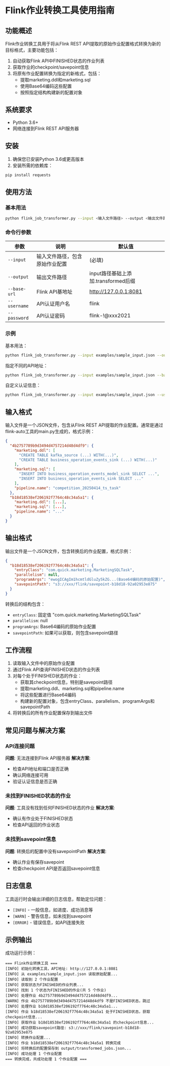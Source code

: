 # Flink作业转换工具使用指南

## 功能概述

Flink作业转换工具用于将从Flink REST API提取的原始作业配置格式转换为新的目标格式，主要功能包括：

1. 自动获取Flink API中FINISHED状态的作业列表
2. 获取作业的checkpoint/savepoint信息
3. 将原有作业配置转换为指定的新格式，包括：
   - 提取marketing.ddl和marketing.sql
   - 使用Base64编码这些配置
   - 按照指定结构构建新的配置对象

## 系统要求

- Python 3.6+
- 网络连接到Flink REST API服务器

## 安装

1. 确保您已安装Python 3.6或更高版本
2. 安装所需的依赖库：
```bash
pip install requests
```

## 使用方法

### 基本用法

```bash
python flink_job_transformer.py --input <输入文件路径> --output <输出文件路径> --base-url <Flink API地址>
```

### 命令行参数

| 参数 | 说明 | 默认值 |
|------|------|--------|
| `--input` | 输入文件路径，包含原始作业配置 | (必填) |
| `--output` | 输出文件路径 | input路径基础上添加.transformed后缀 |
| `--base-url` | Flink API基地址 | http://127.0.0.1:8081 |
| `--username` | API认证用户名 | flink |
| `--password` | API认证密码 | flink-!@xxx2021 |

### 示例

基本用法：
```bash
python flink_job_transformer.py --input examples/sample_input.json --output output/transformed_jobs.json
```

指定不同的API地址：
```bash
python flink_job_transformer.py --input examples/sample_input.json --base-url http://flink-api.example.com:8081
```

自定义认证信息：
```bash
python flink_job_transformer.py --input examples/sample_input.json --username admin --password secret123
```

## 输入格式

输入文件是一个JSON文件，包含从Flink REST API提取的作业配置。通常是通过flink-auto工具的main.py生成的，格式示例：

```json
{
  "4b2757789b9d3494d4757214d48d4df9": {
    "marketing.ddl": [
      "CREATE TABLE kafka_source (...) WITH(...)",
      "CREATE TABLE business_operation_events_sink (...) WITH(...)"
    ],
    "marketing.sql": [
      "INSERT INTO business_operation_events_model_sink SELECT ...",
      "INSERT INTO business_operation_events_sink SELECT ..."
    ],
    "pipeline.name": "competition_20250414_ts_task"
  },
  "b18d18538ef206192f7764c48c34a5a1": {
    "marketing.ddl": [...],
    "marketing.sql": [...],
    "pipeline.name": "..."
  }
}
```

## 输出格式

输出文件是一个JSON文件，包含转换后的作业配置，格式示例：

```json
{
  "b18d18538ef206192f7764c48c34a5a1": {
    "entryClass": "com.quick.marketing.MarketingSQLTask",
    "parallelism": null,
    "programArgs": "ewogICAgIm1hcmtldGluZy5kZG...(Base64编码的原始配置)",
    "savepointPath": "s3://xxx/flink/savepoint-b18d18-92a02953e875"
  }
}
```

转换后的结构包含：
- `entryClass`: 固定值 "com.quick.marketing.MarketingSQLTask"
- `parallelism`: null
- `programArgs`: Base64编码的原始作业配置
- `savepointPath`: 如果可以获取，则包含savepoint路径

## 工作流程

1. 读取输入文件中的原始作业配置
2. 通过Flink API查询FINISHED状态的作业列表
3. 对每个处于FINISHED状态的作业：
   - 获取其checkpoint信息，特别是savepoint路径
   - 提取marketing.ddl、marketing.sql和pipeline.name
   - 将这些配置进行Base64编码
   - 构建新的配置对象，包含entryClass、parallelism、programArgs和savepointPath
4. 将转换后的所有作业配置保存到输出文件

## 常见问题与解决方案

### API连接问题

**问题**: 无法连接到Flink API服务器
**解决方案**: 
- 检查API地址和端口是否正确
- 确认网络连接可用
- 验证认证信息是否正确

### 未找到FINISHED状态的作业

**问题**: 工具没有找到任何FINISHED状态的作业
**解决方案**:
- 确认有作业处于FINISHED状态
- 检查API返回的作业状态

### 未找到savepoint信息

**问题**: 转换后的配置中没有savepointPath
**解决方案**:
- 确认作业有保存savepoint
- 检查checkpoint API是否返回savepoint信息

## 日志信息

工具运行时会输出详细的日志信息，帮助定位问题：

- `[INFO]` - 一般信息，如进度、成功消息等
- `[WARN]` - 警告信息，如未找到savepoint
- `[ERROR]` - 错误信息，如API连接失败

## 示例输出

成功运行示例：
```
=== Flink作业转换工具 ===
[INFO] 初始化转换工具，API地址: http://127.0.0.1:8081
[INFO] 从 examples/sample_input.json 读取原始配置...
[INFO] 读取到 2 个作业配置
[INFO] 获取状态为FINISHED的作业列表...
[INFO] 找到 1 个状态为FINISHED的作业(共 5 个作业)
[INFO] 处理作业 4b2757789b9d3494d4757214d48d4df9...
[WARN] 作业 4b2757789b9d3494d4757214d48d4df9 不是FINISHED状态，跳过
[INFO] 处理作业 b18d18538ef206192f7764c48c34a5a1...
[INFO] 作业 b18d18538ef206192f7764c48c34a5a1 处于FINISHED状态，获取checkpoint信息...
[INFO] 获取作业 b18d18538ef206192f7764c48c34a5a1 的checkpoint信息...
[INFO] 成功获取savepoint路径: s3://xxx/flink/savepoint-b18d18-92a02953e875
[INFO] 转换作业配置...
[INFO] 作业 b18d18538ef206192f7764c48c34a5a1 转换完成
[INFO] 将转换后的配置保存到 output/transformed_jobs.json...
[INFO] 成功处理 1 个作业配置
=== 转换完成，共成功处理 1 个作业配置 ===
